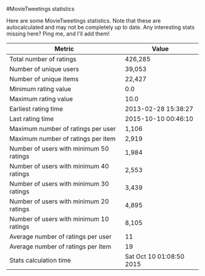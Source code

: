 #MovieTweetings statistics

Here are some MovieTweetings statistics. Note that these are autocalculated and may not be completely up to date. Any interesting stats missing here? Ping me, and I'll add them!

Metric | Value
--- | ---
Total number of ratings                 | 426,285
Number of unique users                  | 39,053
Number of unique items                  | 22,427
Minimum rating value                    | 0.0
Maximum rating value                    | 10.0
Earliest rating time                    | 2013-02-28 15:38:27
Last rating time                        | 2015-10-10 00:46:10
Maximum number of ratings per user      | 1,106
Maximum number of ratings per item      | 2,919
Number of users with minimum 50 ratings | 1,984
Number of users with minimum 40 ratings | 2,553
Number of users with minimum 30 ratings | 3,439
Number of users with minimum 20 ratings | 4,895
Number of users with minimum 10 ratings | 8,105
Average number of ratings per user      | 11
Average number of ratings per item      | 19
Stats calculation time                  | Sat Oct 10 01:08:50 2015

